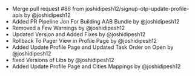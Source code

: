 - Merge pull request #86 from joshidipesh12/signup-otp-update-profile-apis by @joshidipesh12 
- Added PR Pipeline Jon For Building AAB Bundle by @joshidipesh12 
- Removed a Few Warnings by @joshidipesh12 
- Updated Version and Added Fixes by @joshidipesh12 
- Rollback To Pager View in Profile Page by @joshidipesh12 
- Added Update Profile Page and Updated Task Order on Open by @joshidipesh12 
- fixed Versions of Libs by @joshidipesh12 
- Added Update Profile Page and Cities Mappings by @joshidipesh12
